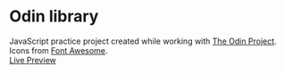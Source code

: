 # Odin library
JavaScript practice project created while working with [The Odin Project](https://www.theodinproject.com/).  
Icons from [Font Awesome](https://fontawesome.com/).  
[Live Preview](https://rafallyczek.github.io/odin-library/)
